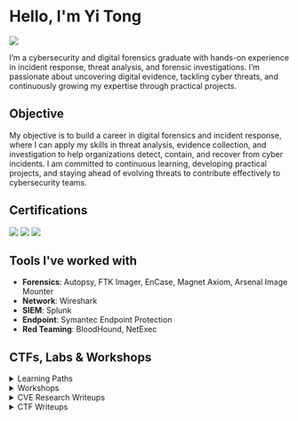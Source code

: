# Hello, I'm Yi Tong
<a href="https://www.linkedin.com/in/tanyitong/"><img src="https://img.shields.io/badge/-LinkedIn-0072b1?&style=for-the-badge&logo=linkedin&logoColor=white" /></a>

I’m a cybersecurity and digital forensics graduate with hands-on experience in incident response, threat analysis, and forensic investigations. I’m passionate about uncovering digital evidence, tackling cyber threats, and continuously growing my expertise through practical projects.

## Objective
My objective is to build a career in digital forensics and incident response, where I can apply my skills in threat analysis, evidence collection, and investigation to help organizations detect, contain, and recover from cyber incidents. I am committed to continuous learning, developing practical projects, and staying ahead of evolving threats to contribute effectively to cybersecurity teams.

## Certifications
<div>
    <img src="https://img.shields.io/badge/Professional%20Scrum%20Master%20I-000080?&style=for-the-badge&logo=scrumalliance&logoColor=white" />
    <img src="https://img.shields.io/badge/Google%20Cybersecurity%20Certificate-4285F4?style=for-the-badge&logo=google&logoColor=white" />
    <img src="https://img.shields.io/badge/Security%2B%20(Expected%20Oct%202025)-FF0000?&style=for-the-badge&logo=CompTIA&logoColor=white" />
</div>


## Tools I've worked with
- **Forensics**: Autopsy, FTK Imager, EnCase, Magnet Axiom, Arsenal Image Mounter
- **Network**: Wireshark
- **SIEM**: Splunk
- **Endpoint**: Symantec Endpoint Protection
- **Red Teaming**: BloodHound, NetExec

## CTFs, Labs & Workshops
<details>
    <summary>Learning Paths</summary>
    
  - [SOC Level 1 (TryHackMe)](https://google.com) – SIEM, log analysis, and incident response labs
</details>

<details>
    <summary>Workshops</summary>
    
  - [Range Village September Range Weekend](https://github.com/DelphineTan/Workshops/tree/main/Range%20Village%20-%20September%20Range%20Weekend) - Hands-on Active Directory workshop with CTF-style challenges, focusing on Kerberoasting, BloodHound, and AD attack paths.
  - [N0H4TS Community Meetup - Bug Bounty Basics](https://github.com/DelphineTan/Workshops/tree/main/N0H4TS%20Community%20Meetup%20-%20Bug%20Bounty%20Basics) - Learned hunter’s mindset, effective reporting, and real-world bug bounty workflows.
  - [Div0 Shell Gym Workshop: Reverse Engineering](https://github.com/DelphineTan/Workshops/tree/main/Shell%20Gym%20-%20Reverse%20Engineering) - practiced binary analysis using logic and scripting instead of debuggers/disassemblers.
</details>

<details>
    <summary>CVE Research Writeups</summary>
    
  - [CVE-2021-3560: Polkit Local Privilege Escalation](https://github.com/DelphineTan/CVE-Research-Writeups/tree/main/CVE-2021-3560:%20Polkit%20Local%20Privilege%20Escalation)
  - Dirty Cow
</details>

<details>
    <summary>CTF Writeups</summary>
    
</details>
